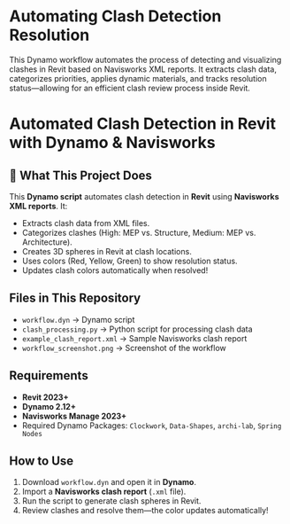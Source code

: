 # Automating Clash Detection Resolution
This Dynamo workflow automates the process of detecting and visualizing clashes in Revit based on Navisworks XML reports. It extracts clash data, categorizes priorities, applies dynamic materials, and tracks resolution status—allowing for an efficient clash review process inside Revit. 

#  Automated Clash Detection in Revit with Dynamo & Navisworks

## 🔹 What This Project Does
This **Dynamo script** automates clash detection in **Revit** using **Navisworks XML reports**. It:
- Extracts clash data from XML files.
- Categorizes clashes (High: MEP vs. Structure, Medium: MEP vs. Architecture).
- Creates 3D spheres in Revit at clash locations.
- Uses colors (Red, Yellow, Green) to show resolution status.
- Updates clash colors automatically when resolved!

##  Files in This Repository
- `workflow.dyn` → Dynamo script
- `clash_processing.py` → Python script for processing clash data
- `example_clash_report.xml` → Sample Navisworks clash report
- `workflow_screenshot.png` → Screenshot of the workflow

##  Requirements
- **Revit 2023+**
- **Dynamo 2.12+**
- **Navisworks Manage 2023+**
- Required Dynamo Packages: `Clockwork`, `Data-Shapes`, `archi-lab`, `Spring Nodes`

##  How to Use
1. Download `workflow.dyn` and open it in **Dynamo**.
2. Import a **Navisworks clash report** (`.xml` file).
3. Run the script to generate clash spheres in Revit.
4. Review clashes and resolve them—the color updates automatically!

